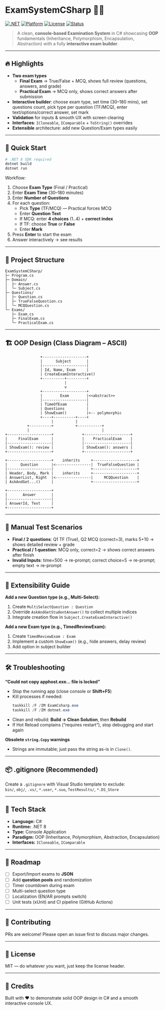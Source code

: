 # ExamSystemCSharp 🧠🎯
[![.NET](https://img.shields.io/badge/.NET-8.0-512bd4)](https://dotnet.microsoft.com/)
[![Platform](https://img.shields.io/badge/Platform-Windows%20%7C%20Linux%20%7C%20macOS-informational)](#)
[![License](https://img.shields.io/badge/License-MIT-green.svg)](LICENSE)
[![Status](https://img.shields.io/badge/Status-Active-success)](#)

> A clean, **console-based Examination System** in C# showcasing **OOP** fundamentals (Inheritance, Polymorphism, Encapsulation, Abstraction) with a fully **interactive exam builder**.

---

## 🔥 Highlights
- **Two exam types**  
  - **Final Exam** → True/False + MCQ, shows full review (questions, answers, and grade)  
  - **Practical Exam** → MCQ only, shows correct answers after submission
- **Interactive builder**: choose exam type, set time (30–180 mins), set questions count, pick type per question (TF/MCQ), enter text/options/correct answer, set mark
- **Validation** for inputs & smooth UX with screen clearing
- **Interfaces**: `ICloneable`, `IComparable` + `ToString()` overrides
- **Extensible** architecture: add new Question/Exam types easily

---

## 🚀 Quick Start
```bash
# .NET 8 SDK required
dotnet build
dotnet run
```
Workflow:
1) Choose **Exam Type** (Final / Practical)  
2) Enter **Exam Time** (30–180 minutes)  
3) Enter **Number of Questions**  
4) For each question:
   - Pick **Type** (TF/MCQ) — Practical forces MCQ
   - Enter **Question Text**
   - If MCQ: enter **4 choices** (1..4) + **correct index**
   - If TF: choose **True** or **False**
   - Enter **Mark**
5) Press **Enter** to start the exam  
6) Answer interactively → see results

---

## 🧩 Project Structure
```
ExamSystemCSharp/
├─ Program.cs
├─ Domain/
│  ├─ Answer.cs
│  └─ Subject.cs
├─ Questions/
│  ├─ Question.cs
│  ├─ TrueFalseQuestion.cs
│  └─ MCQQuestion.cs
└─ Exams/
   ├─ Exam.cs
   ├─ FinalExam.cs
   └─ PracticalExam.cs
```

---

## 🏗️ OOP Design (Class Diagram – ASCII)
```
                +--------------------+
                |      Subject       |
                |--------------------|
                | Id, Name, Exam     |
                | CreateExamInteractive()
                +----------+---------+
                           |
                           v
                +--------------------+
                |        Exam        |<<abstract>>
                |--------------------|
                | TimeOfExam         |
                | Questions          |
                | ShowExam()         |<-- polymorphic
                +----+----------+----+
                     |          |
          +----------+          +-----------+
          |                                 |
+--------------------+             +---------------------+
|     FinalExam      |             |    PracticalExam    |
|--------------------|             |---------------------|
| ShowExam(): review |             | ShowExam(): answers |
+--------------------+             +---------------------+

+--------------------+    inherits     +--------------------+
|      Question      |<----------------|  TrueFalseQuestion |
|--------------------|                 +--------------------+
| Header, Body, Mark |    inherits     +--------------------+
| AnswerList, Right  |<----------------|     MCQQuestion    |
| AskAndGet...()     |                 +--------------------+

+--------------------+
|       Answer       |
|--------------------|
| AnswerId, Text     |
+--------------------+
```

---

## 🧪 Manual Test Scenarios
- **Final / 2 questions**: Q1 TF (True), Q2 MCQ (correct=3), marks 5+10 → shows detailed review + grade  
- **Practical / 1 question**: MCQ only, correct=2 → shows correct answers after finish  
- **Invalid Inputs**: time=500 → re-prompt; correct choice=5 → re-prompt; empty text → re-prompt

---

## 🧱 Extensibility Guide
**Add a new Question type (e.g., Multi-Select):**
1. Create `MultiSelectQuestion : Question`
2. Override `AskAndGetStudentAnswer()` to collect multiple indices
3. Integrate creation flow in `Subject.CreateExamInteractive()`

**Add a new Exam type (e.g., TimedReviewExam):**
1. Create `TimedReviewExam : Exam`
2. Implement a custom `ShowExam()` (e.g., hide answers, delay review)
3. Add option in subject builder

---

## 🛠️ Troubleshooting
**“Could not copy apphost.exe… file is locked”**  
- Stop the running app (close console or **Shift+F5**)  
- Kill processes if needed:
  ```powershell
  taskkill /F /IM ExamCsharp.exe
  taskkill /F /IM dotnet.exe
  ```
- Clean and rebuild: **Build → Clean Solution**, then **Rebuild**  
- If Hot Reload complains (“requires restart”), stop debugging and start again

**Obsolete `string.Copy` warnings**  
- Strings are immutable; just pass the string as-is in `Clone()`.

---

## 📦 .gitignore (Recommended)
Create a `.gitignore` with Visual Studio template to exclude:  
`bin/`, `obj/`, `.vs/`, `*.user`, `*.suo`, `TestResults/`, `*.DS_Store`

---

## 🧰 Tech Stack
- **Language:** C#  
- **Runtime:** .NET 8  
- **Type:** Console Application  
- **Paradigm:** OOP (Inheritance, Polymorphism, Abstraction, Encapsulation)  
- **Interfaces:** `ICloneable`, `IComparable`

---

## 📅 Roadmap
- [ ] Export/Import exams to **JSON**
- [ ] Add **question pools** and randomization
- [ ] Timer countdown during exam
- [ ] Multi-select question type
- [ ] Localization (EN/AR prompts switch)
- [ ] Unit tests (xUnit) and CI pipeline (GitHub Actions)

---

## 🤝 Contributing
PRs are welcome! Please open an issue first to discuss major changes.

---

## 📜 License
MIT — do whatever you want, just keep the license header.

---

## 🙌 Credits
Built with ❤️ to demonstrate solid OOP design in C# and a smooth interactive console UX.
